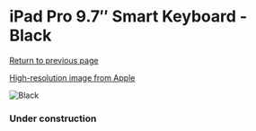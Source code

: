 # iPad Pro 9.7″ Smart Keyboard - Black

[Return to previous page](/ipad_pro97)

[High-resolution image from Apple](https://store.storeimages.cdn-apple.com/8756/as-images.apple.com/is/MM2L2?wid=4500&hei=4500&fmt=png)

<div style="width: 384px"><img src="/everysource/MM2L2.png" alt="Black"></div>

### Under construction
